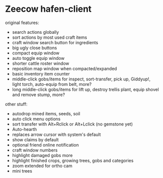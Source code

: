 # Zeecow hafen-client

original features:
 - search actions globally
 - sort actions by most used craft items
 - craft window search button for ingredients 
 - big ugly close buttons
 - compact equip window
 - auto toggle equip window
 - shorter cattle roster window
 - reposition map window when compacted/expanded
 - basic inventory item counter
 - middle-click gobs/items for inspect, sort-transfer, pick up, Giddyup!, light torch, auto-equip from belt, more?
 - long middle-click gobs/items for lift up, destroy trellis plant, equip shovel and remove stump, more?

other stuff:
 - autodrop mined items, seeds, soil
 - auto click menu options  
 - sort transfer with Alt+Rclick or Alt+Lclick (no gemstone yet)
 - Auto-hearth  
 - replaces arrow cursor with system's default
 - show claims by default
 - optional friend online notification
 - craft window numbers
 - highlight damaged gobs more  
 - highlight finished crops, growing trees, gobs and categories
 - zoom extended for ortho cam
 - mini trees